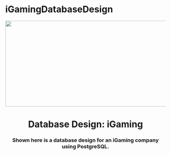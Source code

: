 # iGamingDatabaseDesign

<div id="header" align="center">
<img src="[https://c.tenor.com/wIa91mot0tAAAAAd/pixel-city-chill.gif](https://www.google.com/url?sa=i&url=https%3A%2F%2Fgifer.com%2Fen%2F7aKz&psig=AOvVaw3HroDMZ2dHwy_lHyGdLek1&ust=1709629722546000&source=images&cd=vfe&opi=89978449&ved=0CBIQjRxqFwoTCKDUoJ2h2oQDFQAAAAAdAAAAABAD)https://www.google.com/url?sa=i&url=https%3A%2F%2Fgifer.com%2Fen%2F7aKz&psig=AOvVaw3HroDMZ2dHwy_lHyGdLek1&ust=1709629722546000&source=images&cd=vfe&opi=89978449&ved=0CBIQjRxqFwoTCKDUoJ2h2oQDFQAAAAAdAAAAABAD" width="1000" height="270"/>
</div>
<h1 align="center">Database Design: iGaming</h1>
<h3 align="center">Shown here is a database design for an iGaming company using PostgreSQL. </h3>
